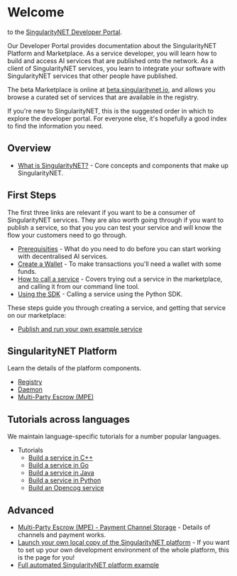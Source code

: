 # Welcome 
to the [SingularityNET Developer Portal](https://dev.singularitynet.io).

Our Developer Portal provides documentation about the SingularityNET Platform and Marketplace. As a service developer, you will learn how to build and access AI services that are published onto the network. As a client of SingularityNET services, you learn to integrate your software with SingularityNET services that other people have published.

The beta Marketplace is online at [beta.singularitynet.io](http://beta.singularitynet.io), and allows you browse a curated set of services that are available in the registry.

If you're new to SingularityNET, this is the suggested order in which to explore the developer portal. For everyone else, it's hopefully a good index to find the information you need.

## Overview

- [What is SingularityNET?](/docs/products/DecentralizedAIPlatform/CoreConcepts/) - Core concepts and components that make up SingularityNET.

## First Steps

The first three links are relevant if you want to be a consumer of SingularityNET services. They are also worth going through if you want to publish a service, so that you you can test your service and will know the flow your customers need to go through.

- [Prerequisities](/docs/products/AIMarketplace/Forcomers/requirements/) - What do you need to do before you can start working with decentralised AI services.
- [Create a Wallet](/docs/products/AIMarketplace/Forcomers/wallet/) - To make transactions you'll need a wallet with some funds.
- [How to call a service](/docs/products/AIMarketplace/Forcomers/call-a-service/) - Covers trying out a service in the marketplace, and calling it from our command line tool.
- [Using the SDK](/docs/products/DecentralizedAIPlatform/SDK/python-sdk/) - Calling a service using the Python SDK.

These steps guide you through creating a service, and getting that service on our marketplace:

- [Publish and run your own example service](/docs/products/AIMarketplace/Forcomers/publish/)

## SingularityNET Platform

Learn the details of the platform components.

- [Registry](/docs/products/AIMarketplace/Forcomers/registry/)
- [Daemon](/docs/products/DecentralizedAIPlatform/Daemon/daemon-architecture/)
- [Multi-Party Escrow (MPE)](/docs/products/DecentralizedAIPlatform/CoreConcepts/SmartContracts/mpe/)

## Tutorials across languages

We maintain language-specific tutorials for a number popular languages.

- Tutorials
	- [Build a service in C++](/docs/products/AIMarketplace/Forcomers/Platform-workshops/cpp/)
	- [Build a service in Go](/docs/products/AIMarketplace/Forcomers/Platform-workshops/go/)
	- [Build a service in Java](/docs/products/AIMarketplace/Forcomers/Platform-workshops/java/)
	- [Build a service in Python](/docs/products/AIMarketplace/Forcomers/Platform-workshops/python/)
	- [Build an Opencog service](/docs/products/AIMarketplace/Forcomers/opencog/)

## Advanced

- [Multi-Party Escrow (MPE) - Payment Channel Storage](/docs/products/DecentralizedAIPlatform/Daemon/daemon-channel-storage/) - Details of channels and payment works.
- [Launch your own local copy of the SingularityNET platform](/docs/products/AIMarketplace/Forcomers/local-singularitynet/) - If you want to set up your own development environment of the whole platform, this is the page for you!
- [Full automated SingularityNET platform example](/docs/products/AIMarketplace/Forcomers/mpe-example/)